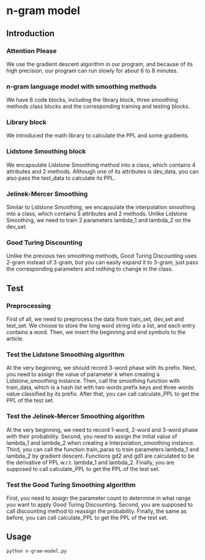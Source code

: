 # n-gram model

## Introduction

### Attention Please

We use the gradient descent algorithm in our program, and because of its high precision, our program can run slowly for about 6 to 8 minutes.

### n-gram language model with smoothing methods

We have 8 code blocks, including the library block, three smoothing methods class blocks and the corresponding training and testing blocks.

### Library block

We introduced the math library to calculate the PPL and some gradients.

### Lidstone Smoothing block

We encapsulate Lidstone Smoothing method into a class, which contains 4 attributes and 2 methods. Although one of its attributes is dev_data, you can also pass the test_data to calculate its PPL. 

### Jelinek-Mercer Smoothing

Similar to Lidstone Smoothing, we encapsulate the interpolation smoothing into a class, which contains 5 attributes and 2 methods. Unlike Lidstone Smoothing, we need to train 2 parameters lambda_1 and lambda_2 on the dev_set.

### Good Turing Discounting

Unlike the previous two smoothing methods, Good Turing Discounting uses 2-gram instead of 3-gram, but you can easily expand it to 3-gram, just pass the corresponding parameters and nothing to change in the class.

## Test

### Preprocessing

First of all, we need to preprocess the data from train_set, dev_set and test_set. We choose to store the long word string into a list, and each entry contains a word. Then, we insert the beginning and end symbols to the article.

### Test the Lidstone Smoothing algorithm

At the very beginning, we should record 3-word phase with its prefix. 
Next, you need to assign the value of parameter k when creating a Lidstone_smoothing instance. 
Then, call the smoothing function with train_data, which is a hash list with two words prefix keys and three words value classified by its prefix. After that, you can call calculate_PPL to get the PPL of the test set.

### Test the Jelinek-Mercer Smoothing algorithm

At the very beginning, we need to record 1-word, 2-word and 3-word phase with their probability.
Second, you need to assign the initial value of lambda_1 and lambda_2 when creating a Interpolation_smoothing instance. 
Third, you can call the function train_paras to train parameters lambda_1 and lambda_2 by gradient descent. Functions gd2 and gd1 are calculated to be the derivative of PPL w.r.t. lambda_1 and lambda_2. Finally, you are supposed to call calculate_PPL to get the PPL of the test set.

### Test the Good Turing Smoothing algorithm

First, you need to assign the parameter count to determine in what range you want to apply Good Turing Discounting. Second, you are supposed to call discounting method to reassign the probability. Finally, the same as before, you can call calculate_PPL to get the PPL of the test set.

## Usage

```
python n-gram-model.py
```
